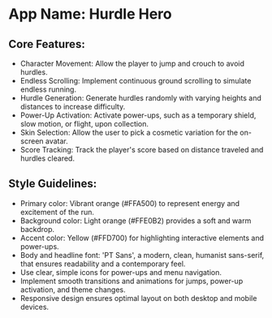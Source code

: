 # **App Name**: Hurdle Hero

## Core Features:

- Character Movement: Allow the player to jump and crouch to avoid hurdles.
- Endless Scrolling: Implement continuous ground scrolling to simulate endless running.
- Hurdle Generation: Generate hurdles randomly with varying heights and distances to increase difficulty.
- Power-Up Activation: Activate power-ups, such as a temporary shield, slow motion, or flight, upon collection.
- Skin Selection: Allow the user to pick a cosmetic variation for the on-screen avatar.
- Score Tracking: Track the player's score based on distance traveled and hurdles cleared.

## Style Guidelines:

- Primary color: Vibrant orange (#FFA500) to represent energy and excitement of the run.
- Background color: Light orange (#FFE0B2) provides a soft and warm backdrop.
- Accent color: Yellow (#FFD700) for highlighting interactive elements and power-ups.
- Body and headline font: 'PT Sans', a modern, clean, humanist sans-serif, that ensures readability and a contemporary feel.
- Use clear, simple icons for power-ups and menu navigation.
- Implement smooth transitions and animations for jumps, power-up activation, and theme changes.
- Responsive design ensures optimal layout on both desktop and mobile devices.